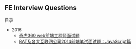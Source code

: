 ## FE Interview Questions

目录

* 2016
    * [奇虎360 web前端工程师面试题](https://github.com/ulfeng/Interview-questions/blob/master/2016/03/360%20FE.md) 
    * [BAT及各大互联网公司2014前端笔试面试题：JavaScript篇]()
